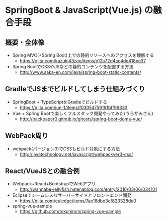 # SpringBoot & JavaScript(Vue.js) の融合手段

## 概要・全体像

- Spring MVC(+Spring Boot)上での静的リソースへのアクセスを理解する
  - <https://qiita.com/kazuki43zoo/items/e12a72d4ac4de418ee37>
- Spring BootでCSSやJSなどの静的コンテンツを配置する方法
  - <http://www.saka-en.com/java/spring-boot-static-contents/>

## GradleでJSまでビルドしてしまう仕組みづくり

- SpringBoot + TypeScriptをGradleでビルドする
  - <https://qiita.com/jun-1/items/f0305d759161bff96333>
- Vue + Spring Bootで楽しくフルスタック開発やってみた(うらがみさん)
  - <http://backpaper0.github.io/ghosts/spring-boot-doma-vue/>

## WebPack周り

- webpack(バージョン3)でCSSもビルド対象にする方法
  - <http://javatechnology.net/javascript/webpackver3-css/>

## React/VueJSとの融合例

- Webpack+React+BootstrapでWebアプリ
  - <http://wannabe-jellyfish.hatenablog.com/entry/2016/03/06/034101>
- Eclipseでシームレスなサーバーサイドとフロントエンド開発
  - <https://qiita.com/euledge/items/7ae16dbe3cf823328de0>
- spring-vue-sample
  - <https://github.com/tokuhirom/spring-vue-sample>
